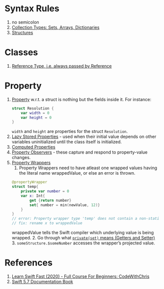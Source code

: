 # Syntax Rules
1. no semicolon
2. [Collection Types: Sets, Arrays, Dictionaries](https://docs.swift.org/swift-book/LanguageGuide/CollectionTypes.html)
3. [Structures](https://docs.swift.org/swift-book/LanguageGuide/ClassesAndStructures.html)

# Classes
1. [Reference Type, i.e. always passed by Reference](https://docs.swift.org/swift-book/LanguageGuide/ClassesAndStructures.html)

# Property
1. [Property](https://docs.swift.org/swift-book/LanguageGuide/Properties.html#ID617) w.r.t. a struct is nothing but the fields inside it.
    For instance: 
    ```Swift
    struct Resolution {
        var width = 0
        var height = 0
    }
    ```
    `width` and `height` are properties for the struct `Resolution`.
2. [Lazy Stored Properties](https://docs.swift.org/swift-book/LanguageGuide/Properties.html) - used when their initial value depends on other variables uninitialized until the class itself is initialized.
3. [Computed Properties](https://docs.swift.org/swift-book/LanguageGuide/Properties.html#ID617)
4. [Property Observers](https://docs.swift.org/swift-book/LanguageGuide/Properties.html#ID617) - these capture and respond to property-value changes.
5. [Property Wrappers](https://docs.swift.org/swift-book/LanguageGuide/Properties.html#ID617)
    1. Property Wrappers need to have atleast one wrapped values having the literal name wrappedValue, or else an error is thrown.
    ```Swift
    @propertyWrapper
    struct temp{
        private var number = 0
        var x: Int{
            get {return number}
            set{ number = min(newValue, 12)}
        }
    }
    // error: Property wrapper type 'temp' does not contain a non-static property named 'wrappedValue'
    // fix: rename x to wrappedValue
    ```
    wrappedValue tells the Swift compiler which underlying value is being wrapped.
    2. Go through what [`private(set)` means (Getters and Setter)](https://docs.swift.org/swift-book/LanguageGuide/AccessControl.html)
    3. `someStructure.$someNumber` accesses the wrapper’s projected value.

# References
1. [Learn Swift Fast (2020) - Full Course For Beginners: CodeWithChris](https://www.youtube.com/watch?v=FcsY1YPBwzQ&list=PLrzJjlIkwgGrVZ0ja9CBOuNmg-smnHRZN&index=2)
2. [Swift 5.7 Documentation Book](https://docs.swift.org/swift-book/LanguageGuide/TheBasics.html)